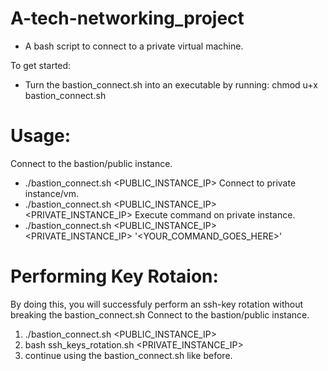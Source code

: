 # A-tech-networking_project

*  A bash script to connect to a private virtual machine.

To get started:
-  Turn the bastion_connect.sh into an executable by running:
   chmod u+x bastion_connect.sh


# Usage:
Connect to the bastion/public instance.
-  ./bastion_connect.sh <PUBLIC_INSTANCE_IP>
Connect to private instance/vm.
-  ./bastion_connect.sh <PUBLIC_INSTANCE_IP> <PRIVATE_INSTANCE_IP>
Execute command on private instance.
-  ./bastion_connect.sh <PUBLIC_INSTANCE_IP> <PRIVATE_INSTANCE_IP> '<YOUR_COMMAND_GOES_HERE>'

# Performing Key Rotaion:
By doing this, you will successfuly perform an ssh-key rotation without breaking the bastion_connect.sh
Connect to the bastion/public instance.
1)  ./bastion_connect.sh <PUBLIC_INSTANCE_IP>
2)  bash ssh_keys_rotation.sh <PRIVATE_INSTANCE_IP>
3) continue using the bastion_connect.sh like before.
